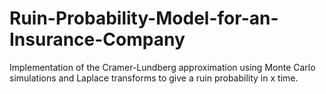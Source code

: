 # Ruin-Probability-Model-for-an-Insurance-Company
Implementation of the Cramer-Lundberg approximation using Monte Carlo simulations and Laplace transforms to give a ruin probability in x time.
